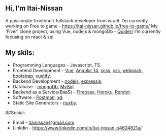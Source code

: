 ## Hi, I’m Itai-Nissan
A passionate frontend / fullstack developer from israel.
I’m currently working on Free to game - https://itai-nissan.github.io/free-to-game/
My 'Fiver' clone project, using Vue, nodejs & mongoDb - [Quiderr](https://quiderr.onrender.com/#/)
I’m currently focusing on react & sql

## My skils:
- Programming Languages - Javascript, TS.
- Frontend Development - [Vue](https://vuejs.org/), [Angular 14](https://angular.io/), [scss](https://sass-lang.com/guide), [css](https://developer.mozilla.org/en-US/docs/Web/CSS), [webpack](https://webpack.js.org/), [bootstrap](https://getbootstrap.com/), [vuetify](https://vuetifyjs.com/en/).
- Backend Development - [nodejs](https://nodejs.org/en/), [expressjs](https://expressjs.com/).
- Database - [mongoDb](https://www.mongodb.com/home), [MySql](https://www.mysql.com/).
- Backend as a Service(BaaS) - [Firebase](https://firebase.com/), [Heroku](https://www.heroku.com/), [Render](https://render.com/).
- Software - [Postman](https://www.postman.com/), [xd](https://www.adobe.com/il_en/products/xd.html).
- Static Site Generators - [nuxtjs](https://nuxtjs.org/).

##Social:
- Email - itainissan@gmail.com
- Linkdin - https://www.linkedin.com/in/itai-nissan-b4624821a/

